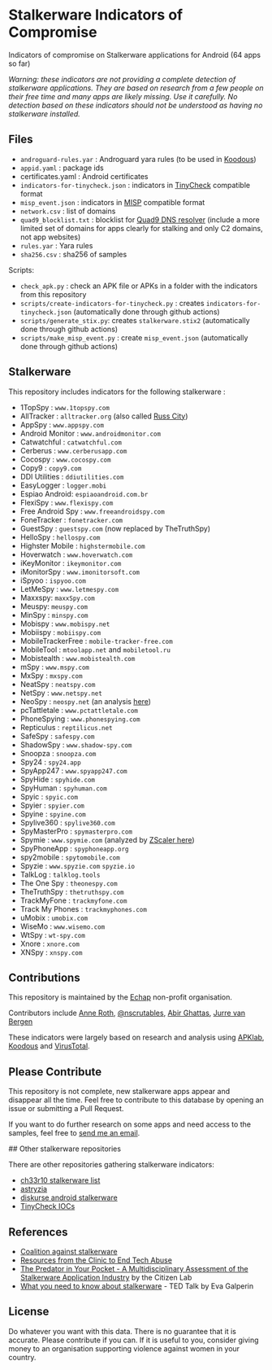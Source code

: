 # Stalkerware Indicators of Compromise

Indicators of compromise on Stalkerware applications for Android (64 apps so far)

_Warning: these indicators are not providing a complete detection of stalkerware applications. They are based on research from a few people on their free time and many apps are likely missing. Use it carefully. No detection based on these indicators should not be understood as having no stalkerware installed._

## Files

* `androguard-rules.yar` : Androguard yara rules (to be used in [Koodous](https://koodous.com/))
* `appid.yaml` : package ids
* certificates.yaml : Android certificates
* `indicators-for-tinycheck.json` : indicators in [TinyCheck](https://github.com/KasperskyLab/TinyCheck) compatible format
* `misp_event.json` : indicators in [MISP](https://www.misp-project.org/) compatible format
* `network.csv` : list of domains
* `quad9_blocklist.txt` : blocklist for [Quad9 DNS resolver](https://www.quad9.net/) (include a more limited set of domains for apps clearly for stalking and only C2 domains, not app websites)
* `rules.yar` : Yara rules
* `sha256.csv` : sha256 of samples

Scripts:
* `check_apk.py` : check an APK file or APKs in a folder with the indicators from this repository
* `scripts/create-indicators-for-tinycheck.py` : creates `indicators-for-tinycheck.json` (automatically done through github actions)
* `scripts/generate_stix.py`: creates `stalkerware.stix2` (automatically done through github actions)
* `scripts/make_misp_event.py` : create `misp_event.json` (automatically done through github actions)

## Stalkerware

This repository includes indicators for the following stalkerware :

* 1TopSpy : `www.1topspy.com`
* AllTracker : `alltracker.org` (also called [Russ City](https://www.zscaler.com/blogs/security-research/new-wave-stalkerware-apps))
* AppSpy : `www.appspy.com`
* Android Monitor : `www.androidmonitor.com`
* Catwatchful : `catwatchful.com`
* Cerberus : `www.cerberusapp.com`
* Cocospy : `www.cocospy.com`
* Copy9 : `copy9.com`
* DDI Utilities : `ddiutilities.com`
* EasyLogger : `logger.mobi`
* Espiao Android: `espiaoandroid.com.br`
* FlexiSpy : `www.flexispy.com`
* Free Android Spy : `www.freeandroidspy.com`
* FoneTracker : `fonetracker.com`
* GuestSpy : `guestspy.com` (now replaced by TheTruthSpy)
* HelloSpy : `hellospy.com`
* Highster Mobile : `highstermobile.com`
* Hoverwatch : `www.hoverwatch.com`
* iKeyMonitor : `ikeymonitor.com`
* iMonitorSpy : `www.imonitorsoft.com`
* iSpyoo : `ispyoo.com`
* LetMeSpy : `www.letmespy.com`
* Maxxspy: `maxxSpy.com`
* Meuspy: `meuspy.com`
* MinSpy : `minspy.com`
* Mobispy : `www.mobispy.net`
* Mobiispy : `mobiispy.com`
* MobileTrackerFree : `mobile-tracker-free.com`
* MobileTool : `mtoolapp.net` and `mobiletool.ru`
* Mobistealth : `www.mobistealth.com`
* mSpy : `www.mspy.com`
* MxSpy : `mxspy.com`
* NeatSpy : `neatspy.com`
* NetSpy : `www.netspy.net`
* NeoSpy : `neospy.net` (an analysis [here](https://www.zscaler.com/blogs/security-research/spyware-presence-enterprise-networks))
* pcTattletale : `www.pctattletale.com`
* PhoneSpying : `www.phonespying.com`
* Repticulus : `reptilicus.net`
* SafeSpy : `safespy.com`
* ShadowSpy : `www.shadow-spy.com`
* Snoopza : `snoopza.com`
* Spy24 : `spy24.app`
* SpyApp247 : `www.spyapp247.com`
* SpyHide : `spyhide.com`
* SpyHuman : `spyhuman.com`
* Spyic : `spyic.com`
* Spyier : `spyier.com`
* Spyine : `spyine.com`
* Spylive360 : `spylive360.com`
* SpyMasterPro : `spymasterpro.com`
* Spymie : `www.spymie.com` (analyzed by [ZScaler here](https://www.zscaler.com/blogs/research/why-you-shouldnt-trust-safe-spying-apps))
* SpyPhoneApp : `spyphoneapp.org`
* spy2mobile : `spytomobile.com`
* Spyzie : `www.spyzie.com` `spyzie.io`
* TalkLog : `talklog.tools`
* The One Spy : `theonespy.com`
* TheTruthSpy : `thetruthspy.com`
* TrackMyFone : `trackmyfone.com`
* Track My Phones : `trackmyphones.com`
* uMobix : `umobix.com`
* WiseMo : `www.wisemo.com`
* WtSpy : `wt-spy.com`
* Xnore : `xnore.com`
* XNSpy : `xnspy.com`

## Contributions

This repository is maintained by the [Echap](https://echap.eu.org/) non-profit organisation.

Contributors include [Anne Roth](https://twitter.com/annalist), [@nscrutables](https://twitter.com/nscrutables), [Abir Ghattas](https://twitter.com/AbirGhattas), [Jurre van Bergen](https://twitter.com/DrWhax)

These indicators were largely based on research and analysis using [APKlab](https://www.apklab.io/), [Koodous](https://koodous.com/) and [VirusTotal](https://www.virustotal.com/).

## Please Contribute

This repository is not complete, new stalkerware apps appear and disappear all the time. Feel free to contribute to this database by opening an issue or submitting a Pull Request.

If you want to do further research on some apps and need access to the samples, feel free to [send me an email](https://www.randhome.io/contact/).

## Other stalkerware repositories

There are other repositories gathering stalkerware indicators:
* [ch33r10 stalkerware list](https://github.com/ch33r10/Stalkerware/tree/master/IOCs)
* [astryzia](https://github.com/astryzia/stalkerware-urls)
* [diskurse android stalkerware](https://github.com/diskurse/android-stalkerware)
* [TinyCheck IOCs](https://github.com/KasperskyLab/TinyCheck/blob/main/assets/iocs.json)

## References

* [Coalition against stalkerware](https://stopstalkerware.org/)
* [Resources from the Clinic to End Tech Abuse](https://www.ceta.tech.cornell.edu/resources)
* [The Predator in Your Pocket - A Multidisciplinary Assessment of the Stalkerware Application Industry](https://citizenlab.ca/2019/06/the-predator-in-your-pocket-a-multidisciplinary-assessment-of-the-stalkerware-application-industry/) by the Citizen Lab
* [What you need to know about stalkerware](https://www.ted.com/talks/eva_galperin_what_you_need_to_know_about_stalkerware/transcript?language=en) - TED Talk by Eva Galperin


## License

Do whatever you want with this data. There is no guarantee that it is accurate. Please contribute if you can. If it is useful to you, consider giving money to an organisation supporting violence against women in your country.
